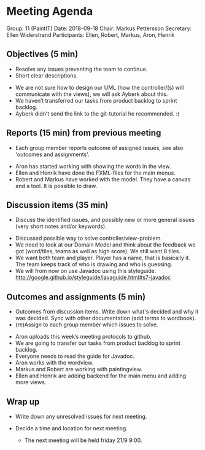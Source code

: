 ﻿# Meeting Agenda

Group: 11 (PaintIT)
Date: 2018-09-18
Chair:  Markus Pettersson
Secretary: Ellen Widerstrand 
Participants: Ellen, Robert, Markus, Aron, Henrik


## Objectives (5 min) 

- Resolve any issues preventing the team to continue.
- Short clear descriptions.


* We are not sure how to design our UML (how the controller/(s) will communicate with the views), we will ask Ayberk about this. 
* We haven’t transferred our tasks from product backlog to sprint backlog. 
* Ayberk didn’t send the link to the git-tutorial he recommended. :(


## Reports (15 min) from previous meeting

- Each group member reports outcome of assigned issues, see also 'outcomes and
 assignments'.


* Aron has started working with showing the words in the view.
* Ellen and Henrik have done the FXML-files for the main menus.
* Robert and Markus have worked with the model. They have a canvas and a tool. It is possible to draw.


## Discussion items (35 min)

- Discuss the identified issues, and possibly new or more general issues (very
 short notes and/or keywords).
* Discussed possible way to solve controller/view-problem.
* We need to look at our Domain Model and think about the feedback we got (word/tiles, teams as well as high score). We still want 8 tiles. 
* We want both team and player. Player has a name, that is basically it. The team keeps track of who is drawing and who is guessing. 
* We will from now on use Javadoc using this styleguide. http://google.github.io/styleguide/javaguide.html#s7-javadoc


## Outcomes and assignments (5 min)

- Outcomes from discussion items. Write down what's decided and why it was 
 decided. Sync with other documentation (add terms to wordbook).
- (re)Assign to each group member which issues to solve.


* Aron uploads this week’s meeting protocols to github.
* We are going to transfer our tasks from product backlog to sprint backlog. 
* Everyone needs to read the guide for Javadoc.
* Aron works with the wordview.
* Markus and Robert are working with paintingview.
* Ellen and Henrik are adding backend for the main menu and adding more views.

## Wrap up

- Write down any unresolved issues for next meeting. 
- Decide a time and location for next meeting.


   * The next meeting will be held friday 21/9 9:00.